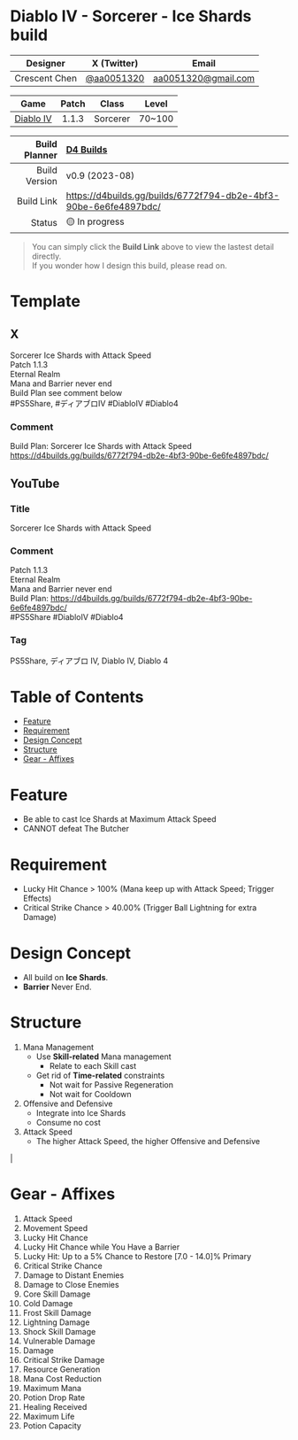 # Diablo IV - Sorcerer - Ice Shards build <!-- omit from toc -->

|   Designer    |                 X (Twitter)                 |         Email         |
| :-----------: | :-----------------------------------------: | :-------------------: |
| Crescent Chen | [@aa0051320](https://twitter.com/aa0051320) | <aa0051320@gmail.com> |

|                    Game                    | Patch |  Class   | Level  |
| :----------------------------------------: | :---: | :------: | :----: |
| [Diablo IV](https://diablo4.blizzard.com/) | 1.1.3 | Sorcerer | 70~100 |

| Build Planner | [D4 Builds](https://d4builds.gg/)                                  |
| ------------: | :----------------------------------------------------------------- |
| Build Version | v0.9 (2023-08)                                                     |
|    Build Link | <https://d4builds.gg/builds/6772f794-db2e-4bf3-90be-6e6fe4897bdc/> |
|        Status | 🟡 In progress                                                      |

> You can simply click the **Build Link** above to view the lastest detail directly.  
> If you wonder how I design this build, please read on.

# Template <!-- omit from toc -->

## X
Sorcerer Ice Shards with Attack Speed  
Patch 1.1.3  
Eternal Realm  
Mana and Barrier never end  
Build Plan see comment below  
#PS5Share, #ディアブロIV #DiabloIV #Diablo4

### Comment
Build Plan: Sorcerer Ice Shards with Attack Speed
https://d4builds.gg/builds/6772f794-db2e-4bf3-90be-6e6fe4897bdc/

## YouTube

### Title
Sorcerer Ice Shards with Attack Speed

### Comment
Patch 1.1.3  
Eternal Realm  
Mana and Barrier never end  
Build Plan: https://d4builds.gg/builds/6772f794-db2e-4bf3-90be-6e6fe4897bdc/  
#PS5Share #DiabloIV #Diablo4

### Tag
PS5Share, ディアブロ IV, Diablo IV, Diablo 4

# Table of Contents <!-- omit from toc -->
- [Feature](#feature)
- [Requirement](#requirement)
- [Design Concept](#design-concept)
- [Structure](#structure)
- [Gear - Affixes](#gear---affixes)

# Feature
- Be able to cast Ice Shards at Maximum Attack Speed
- CANNOT defeat The Butcher

# Requirement
- Lucky Hit Chance > 100% (Mana keep up with Attack Speed; Trigger Effects)
- Critical Strike Chance > 40.00% (Trigger Ball Lightning for extra Damage)

# Design Concept
- All build on **Ice Shards**.
- **Barrier** Never End.
<!-- - Target on against a **Single Boss**.
  - Not using something that only take effect against multiple targets.
  - Not using something that take no effect until the Boss Staggered. -->

# Structure
  1. Mana Management
     - Use **Skill-related** Mana management
       - Relate to each Skill cast
     - Get rid of **Time-related** constraints
       - Not wait for Passive Regeneration
       - Not wait for Cooldown
  2. Offensive and Defensive
     - Integrate into Ice Shards
     - Consume no cost
  3. Attack Speed
     - The higher Attack Speed, the higher Offensive and Defensive

<!-- # Terms Explain

| Term                | Skill-related | Time-related |
| :------------------ | :-----------: | :----------: |
| Lucky Hit Chance    |      Yes      |      No      |
| Lucky Hit: ...      |      Yes      |      No      |
| Mana Regeneration   |      No       |     Yes      |
| Mana Generation     |      Yes      |      No      |
| Mana Cost Reduction |      Yes      |      No      | --> |

# Gear - Affixes
1. Attack Speed
2. Movement Speed
3. Lucky Hit Chance
4. Lucky Hit Chance while You Have a Barrier
5. Lucky Hit: Up to a 5% Chance to Restore [7.0 - 14.0]% Primary
6. Critical Strike Chance
7. Damage to Distant Enemies
8. Damage to Close Enemies
9. Core Skill Damage
10. Cold Damage
11. Frost Skill Damage
12. Lightning Damage
13. Shock Skill Damage
14. Vulnerable Damage
15. Damage
16. Critical Strike Damage
17. Resource Generation
18. Mana Cost Reduction
19. Maximum Mana
20. Potion Drop Rate
21. Healing Received
22. Maximum Life
23. Potion Capacity
